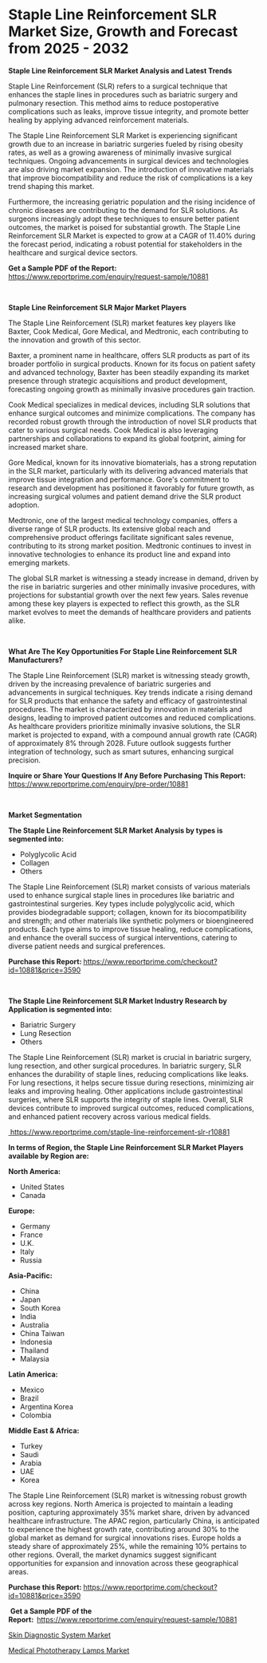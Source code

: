 <p><h1>Staple Line Reinforcement SLR Market Size, Growth and Forecast from 2025 - 2032</h1></p><p><strong>Staple Line Reinforcement SLR Market Analysis and Latest Trends</strong></p>
<p><p>Staple Line Reinforcement (SLR) refers to a surgical technique that enhances the staple lines in procedures such as bariatric surgery and pulmonary resection. This method aims to reduce postoperative complications such as leaks, improve tissue integrity, and promote better healing by applying advanced reinforcement materials. </p><p>The Staple Line Reinforcement SLR Market is experiencing significant growth due to an increase in bariatric surgeries fueled by rising obesity rates, as well as a growing awareness of minimally invasive surgical techniques. Ongoing advancements in surgical devices and technologies are also driving market expansion. The introduction of innovative materials that improve biocompatibility and reduce the risk of complications is a key trend shaping this market.</p><p>Furthermore, the increasing geriatric population and the rising incidence of chronic diseases are contributing to the demand for SLR solutions. As surgeons increasingly adopt these techniques to ensure better patient outcomes, the market is poised for substantial growth. The Staple Line Reinforcement SLR Market is expected to grow at a CAGR of 11.40% during the forecast period, indicating a robust potential for stakeholders in the healthcare and surgical device sectors.</p></p>
<p><strong>Get a Sample PDF of the Report:&nbsp;</strong> <a href="https://www.reportprime.com/enquiry/request-sample/10881?utm_campaign=1871&utm_medium=2&utm_source=Github&utm_content=ia&utm_term=20032025&utm_id=staple-line-reinforcement-slr">https://www.reportprime.com/enquiry/request-sample/10881</a></p>
<p>&nbsp;</p>
<p><strong>Staple Line Reinforcement SLR Major Market Players</strong></p>
<p><p>The Staple Line Reinforcement (SLR) market features key players like Baxter, Cook Medical, Gore Medical, and Medtronic, each contributing to the innovation and growth of this sector. </p><p>Baxter, a prominent name in healthcare, offers SLR products as part of its broader portfolio in surgical products. Known for its focus on patient safety and advanced technology, Baxter has been steadily expanding its market presence through strategic acquisitions and product development, forecasting ongoing growth as minimally invasive procedures gain traction.</p><p>Cook Medical specializes in medical devices, including SLR solutions that enhance surgical outcomes and minimize complications. The company has recorded robust growth through the introduction of novel SLR products that cater to various surgical needs. Cook Medical is also leveraging partnerships and collaborations to expand its global footprint, aiming for increased market share.</p><p>Gore Medical, known for its innovative biomaterials, has a strong reputation in the SLR market, particularly with its delivering advanced materials that improve tissue integration and performance. Gore's commitment to research and development has positioned it favorably for future growth, as increasing surgical volumes and patient demand drive the SLR product adoption.</p><p>Medtronic, one of the largest medical technology companies, offers a diverse range of SLR products. Its extensive global reach and comprehensive product offerings facilitate significant sales revenue, contributing to its strong market position. Medtronic continues to invest in innovative technologies to enhance its product line and expand into emerging markets.</p><p>The global SLR market is witnessing a steady increase in demand, driven by the rise in bariatric surgeries and other minimally invasive procedures, with projections for substantial growth over the next few years. Sales revenue among these key players is expected to reflect this growth, as the SLR market evolves to meet the demands of healthcare providers and patients alike.</p></p>
<p>&nbsp;</p>
<p><strong>What Are The Key Opportunities For Staple Line Reinforcement SLR Manufacturers?</strong></p>
<p><p>The Staple Line Reinforcement (SLR) market is witnessing steady growth, driven by the increasing prevalence of bariatric surgeries and advancements in surgical techniques. Key trends indicate a rising demand for SLR products that enhance the safety and efficacy of gastrointestinal procedures. The market is characterized by innovation in materials and designs, leading to improved patient outcomes and reduced complications. As healthcare providers prioritize minimally invasive solutions, the SLR market is projected to expand, with a compound annual growth rate (CAGR) of approximately 8% through 2028. Future outlook suggests further integration of technology, such as smart sutures, enhancing surgical precision.</p></p>
<p><strong>Inquire or Share Your Questions If Any Before Purchasing This Report:</strong> <a href="https://www.reportprime.com/enquiry/pre-order/10881?utm_campaign=1871&utm_medium=2&utm_source=Github&utm_content=ia&utm_term=20032025&utm_id=staple-line-reinforcement-slr">https://www.reportprime.com/enquiry/pre-order/10881</a></p>
<p>&nbsp;</p>
<p><strong>Market Segmentation</strong></p>
<p><strong>The Staple Line Reinforcement SLR Market Analysis by types is segmented into:</strong></p>
<p><ul><li>Polyglycolic Acid</li><li>Collagen</li><li>Others</li></ul></p>
<p><p>The Staple Line Reinforcement (SLR) market consists of various materials used to enhance surgical staple lines in procedures like bariatric and gastrointestinal surgeries. Key types include polyglycolic acid, which provides biodegradable support; collagen, known for its biocompatibility and strength; and other materials like synthetic polymers or bioengineered products. Each type aims to improve tissue healing, reduce complications, and enhance the overall success of surgical interventions, catering to diverse patient needs and surgical preferences.</p></p>
<p><strong>Purchase this Report:&nbsp;</strong><a href="https://www.reportprime.com/checkout?id=10881&price=3590&utm_campaign=1871&utm_medium=2&utm_source=Github&utm_content=ia&utm_term=20032025&utm_id=staple-line-reinforcement-slr">https://www.reportprime.com/checkout?id=10881&price=3590</a></p>
<p>&nbsp;</p>
<p><strong>The Staple Line Reinforcement SLR Market Industry Research by Application is segmented into:</strong></p>
<p><ul><li>Bariatric Surgery</li><li>Lung Resection</li><li>Others</li></ul></p>
<p><p>The Staple Line Reinforcement (SLR) market is crucial in bariatric surgery, lung resection, and other surgical procedures. In bariatric surgery, SLR enhances the durability of staple lines, reducing complications like leaks. For lung resections, it helps secure tissue during resections, minimizing air leaks and improving healing. Other applications include gastrointestinal surgeries, where SLR supports the integrity of staple lines. Overall, SLR devices contribute to improved surgical outcomes, reduced complications, and enhanced patient recovery across various medical fields.</p></p>
<p><a href="https://www.reportprime.com/staple-line-reinforcement-slr-r10881?utm_campaign=1871&utm_medium=2&utm_source=Github&utm_content=ia&utm_term=20032025&utm_id=staple-line-reinforcement-slr">&nbsp;https://www.reportprime.com/staple-line-reinforcement-slr-r10881</a></p>
<p><strong>In terms of Region, the Staple Line Reinforcement SLR Market Players available by Region are:</strong></p>
<p>
    <p> <strong> North America: </strong>
        <ul>
            <li>United States</li>
            <li>Canada</li>
        </ul>
        </p> 
    <p> <strong> Europe: </strong>
        <ul>
            <li>Germany</li>
            <li>France</li>
            <li>U.K.</li>
            <li>Italy</li>
            <li>Russia</li>
        </ul>
        </p> 
    <p> <strong> Asia-Pacific: </strong>
        <ul>
            <li>China</li>
            <li>Japan</li>
            <li>South Korea</li>
            <li>India</li>
            <li>Australia</li>
            <li>China Taiwan</li>
            <li>Indonesia</li>
            <li>Thailand</li>
            <li>Malaysia</li>
        </ul>
        </p> 
    <p> <strong> Latin America: </strong>
        <ul>
            <li>Mexico</li>
            <li>Brazil</li>
            <li>Argentina Korea</li>
            <li>Colombia</li>
        </ul>
        </p> 
    <p> <strong> Middle East & Africa: </strong>
        <ul>
            <li>Turkey</li>
            <li>Saudi</li>
            <li>Arabia</li>
            <li>UAE</li>
            <li>Korea</li>
        </ul>
    </p>
    </p>
<p><p>The Staple Line Reinforcement (SLR) market is witnessing robust growth across key regions. North America is projected to maintain a leading position, capturing approximately 35% market share, driven by advanced healthcare infrastructure. The APAC region, particularly China, is anticipated to experience the highest growth rate, contributing around 30% to the global market as demand for surgical innovations rises. Europe holds a steady share of approximately 25%, while the remaining 10% pertains to other regions. Overall, the market dynamics suggest significant opportunities for expansion and innovation across these geographical areas.</p></p>
<p><strong>Purchase this Report: </strong><a href="https://www.reportprime.com/checkout?id=10881&price=3590&utm_campaign=1871&utm_medium=2&utm_source=Github&utm_content=ia&utm_term=20032025&utm_id=staple-line-reinforcement-slr">https://www.reportprime.com/checkout?id=10881&price=3590</a></p>
<p>&nbsp;<strong>Get a Sample PDF of the Report:&nbsp;&nbsp;</strong><a href="https://www.reportprime.com/enquiry/request-sample/10881?utm_campaign=1871&utm_medium=2&utm_source=Github&utm_content=ia&utm_term=20032025&utm_id=staple-line-reinforcement-slr">https://www.reportprime.com/enquiry/request-sample/10881</a></p>
<p><strong></strong></p>
<p><p><a href="https://github.com/marloy8/Market-Research-Report-List-7/blob/main/skin-diagnostic-system-market.md?utm_campaign=1871&utm_medium=2&utm_source=Github&utm_content=ia&utm_term=20032025&utm_id=staple-line-reinforcement-slr">Skin Diagnostic System Market</a></p><p><a href="https://github.com/WillieWoodard/Market-Research-Report-List-7/blob/main/medical-phototherapy-lamps-market.md?utm_campaign=1871&utm_medium=2&utm_source=Github&utm_content=ia&utm_term=20032025&utm_id=staple-line-reinforcement-slr">Medical Phototherapy Lamps Market</a></p></p>